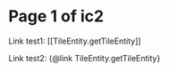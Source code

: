 # Page 1 of ic2

Link test1: [[TileEntity.getTileEntity]]

Link test2: {@link TileEntity.getTileEntity}
